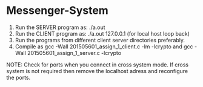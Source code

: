 # Messenger-System
1. Run the SERVER program as: ./a.out
2. Run the CLIENT program as: ./a.out 127.0.0.1 (for local host
loop back)
3. Run the programs from different client server directories preferably.
4. Compile as  gcc -Wall 201505601_assign_1_client.c -lm -lcrypto and  gcc -Wall 201505601_assign_1_server.c -lcrypto

NOTE: Check for ports when you connect in cross system mode.
If cross system is not required then remove the localhost adress and reconfigure the ports.